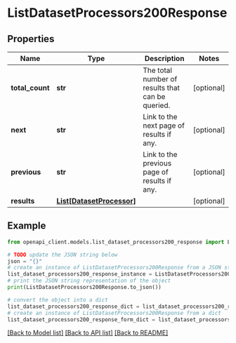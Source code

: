 # ListDatasetProcessors200Response


## Properties

Name | Type | Description | Notes
------------ | ------------- | ------------- | -------------
**total_count** | **str** | The total number of results that can be queried. | [optional] 
**next** | **str** | Link to the next page of results if any. | [optional] 
**previous** | **str** | Link to the previous page of results if any. | [optional] 
**results** | [**List[DatasetProcessor]**](DatasetProcessor.md) |  | [optional] 

## Example

```python
from openapi_client.models.list_dataset_processors200_response import ListDatasetProcessors200Response

# TODO update the JSON string below
json = "{}"
# create an instance of ListDatasetProcessors200Response from a JSON string
list_dataset_processors200_response_instance = ListDatasetProcessors200Response.from_json(json)
# print the JSON string representation of the object
print(ListDatasetProcessors200Response.to_json())

# convert the object into a dict
list_dataset_processors200_response_dict = list_dataset_processors200_response_instance.to_dict()
# create an instance of ListDatasetProcessors200Response from a dict
list_dataset_processors200_response_form_dict = list_dataset_processors200_response.from_dict(list_dataset_processors200_response_dict)
```
[[Back to Model list]](../README.md#documentation-for-models) [[Back to API list]](../README.md#documentation-for-api-endpoints) [[Back to README]](../README.md)


